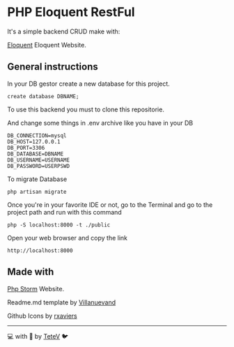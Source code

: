 # PHP Eloquent RestFul
It's a simple backend CRUD make with:

[Eloquent](https://laravel.com/docs/8.x/eloquent) Eloquent Website.

## General instructions
In your DB gestor create a new database for this project.
```
create database DBNAME;
```

To use this backend you must to clone this repositorie.

And change some things in .env archive like you have in your DB 
```
DB_CONNECTION=mysql
DB_HOST=127.0.0.1
DB_PORT=3306
DB_DATABASE=DBNAME
DB_USERNAME=USERNAME
DB_PASSWORD=USERPSWD
```
To migrate Database
```
php artisan migrate
```
Once you're in your favorite IDE or not, go to the Terminal and go to the project path
and run with this command
```
php -S localhost:8000 -t ./public
```

Open your web browser and copy the link
```
http://localhost:8000
```

## Made with
[Php Storm](https://www.jetbrains.com/es-es/phpstorm/) Website.

Readme.md template by [Villanuevand](https://gist.github.com/Villanuevand/6386899f70346d4580c723232524d35a)

Github Icons by [rxaviers](https://gist.github.com/rxaviers/7360908)

---
💻 with 💜 by [TeteV](https://github.com/TeteV) 🐦

